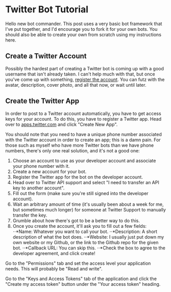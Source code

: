 # Twitter Bot Tutorial

Hello new bot commander. This post uses a very basic bot framework that I've put together, and I'd encourage you to fork it for your own bots. You should also be able to create your own from scratch using my instructions here.

## Create a Twitter Account
Possibly the hardest part of creating a Twitter bot is coming up with a good username that isn't already taken. I can't help much with that, but once you've come up with something, [register the account](https://twitter.com/). You can futz with the avatar, description, cover photo, and all that now, or wait until later.

## Create the Twitter App
In order to post to a Twitter account automatically, you have to get access keys for your account. To do this, you have to register a Twitter app. Head over to [apps.twitter.com](apps.twitter.com) and click "Create New App".

You should note that you need to have a unique phone number associated with the Twitter account in order to create an app; this is a damn pain. For those such as myself who have more Twitter bots than we have phone numbers, there's only one real solution, and it's not a good one:

1. Choose an account to use as your developer account and associate your phone number with it.
2. Create a new account for your bot.
3. Register the Twitter app for the bot on the developer account.
4. Head over to Twitter API support and select "I need to transfer an API key to another account".
5. Fill out the form (make sure you're still signed into the developer account).
6. Wait an arbitrary amount of time (it's usually been about a week for me, but sometimes much longer) for someone at Twitter Support to manually transfer the key.
7. Grumble about how there's got to be a better way to do this.
8. Once you create the account, it'll ask you to fill out a few fields:
⋅⋅*Name: Whatever you want to call your bot.
⋅⋅*Description: A short description of what the bot does.
⋅⋅*Website: I usually just put down my own website or my Github, or the link to the Github repo for the given bot.
⋅⋅*Callback URL: You can skip this.
⋅⋅*Check the box to agree to the developer agreement, and click create!

Go to the "Permissions" tab and set the access level your application needs. This will probably be "Read and write".

Go to the "Keys and Access Tokens" tab of the application and click the "Create my access token" button under the "Your access token" heading.

